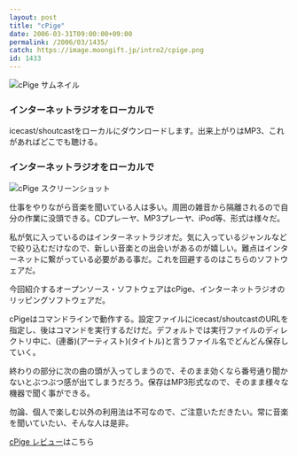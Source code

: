 ```yaml
---
layout: post
title: "cPige"
date: 2006-03-31T09:00:00+09:00
permalink: /2006/03/1435/
catch: https://image.moongift.jp/intro2/cpige.png
id: 1433
---
```

 ![cPige サムネイル](https://image.moongift.jp/intro2/cpige.t.png "cPige サムネイル")
  

### インターネットラジオをローカルで
  
icecast/shoutcastをローカルにダウンロードします。出来上がりはMP3、これがあればどこでも聴ける。  
<!--more-->  

### インターネットラジオをローカルで
  

![cPige スクリーンショット](https://image.moongift.jp/intro2/cpige.png "cPige スクリーンショット")

  

仕事をやりながら音楽を聞いている人は多い。周囲の雑音から隔離されるので自分の作業に没頭できる。CDプレーヤ、MP3プレーヤ、iPod等、形式は様々だ。

  

私が気に入っているのはインターネットラジオだ。気に入っているジャンルなどで絞り込むだけなので、新しい音楽との出会いがあるのが嬉しい。難点はインターネットに繋がっている必要がある事だ。これを回避するのはこちらのソフトウェアだ。

  

今回紹介するオープンソース・ソフトウェアはcPige、インターネットラジオのリッピングソフトウェアだ。

  

cPigeはコマンドラインで動作する。設定ファイルにicecast/shoutcastのURLを指定し、後はコマンドを実行するだけだ。デフォルトでは実行ファイルのディレクトリ中に、(連番)(アーティスト)(タイトル)と言うファイル名でどんどん保存していく。

  

終わりの部分に次の曲の頭が入ってしまうので、そのまま効くなら番号通り聞かないとぶつぶつ感が出てしまうだろう。保存はMP3形式なので、そのまま様々な機器で聞く事ができる。

  

勿論、個人で楽しむ以外の利用法は不可なので、ご注意いただきたい。常に音楽を聞いていたい、そんな人は是非。

  

[cPige レビュー](http://oss.moongift.jp/review/i-1439.html)はこちら

